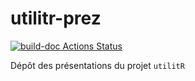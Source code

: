 # utilitr-prez

<!-- badges: start -->
[![build-doc Actions Status](https://github.com/InseeFrLab/utilitr-prez/workflows/Example%20output/badge.svg)](https://github.com/InseeFrLab/utilitr-prez/actions)
<!-- badges: end -->

Dépôt des présentations du projet `utilitR`



